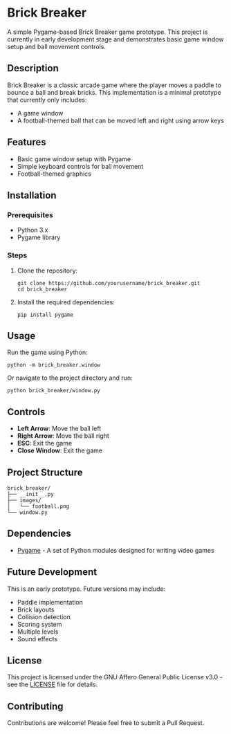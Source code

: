 # Brick Breaker

A simple Pygame-based Brick Breaker game prototype. This project is currently in early development stage and demonstrates basic game window setup and ball movement controls.

## Description

Brick Breaker is a classic arcade game where the player moves a paddle to bounce a ball and break bricks. This implementation is a minimal prototype that currently only includes:

- A game window
- A football-themed ball that can be moved left and right using arrow keys

## Features

- Basic game window setup with Pygame
- Simple keyboard controls for ball movement
- Football-themed graphics

## Installation

### Prerequisites

- Python 3.x
- Pygame library

### Steps

1. Clone the repository:
   ```
   git clone https://github.com/yourusername/brick_breaker.git
   cd brick_breaker
   ```

2. Install the required dependencies:
   ```
   pip install pygame
   ```

## Usage

Run the game using Python:

```
python -m brick_breaker.window
```

Or navigate to the project directory and run:

```
python brick_breaker/window.py
```

## Controls

- **Left Arrow**: Move the ball left
- **Right Arrow**: Move the ball right
- **ESC**: Exit the game
- **Close Window**: Exit the game

## Project Structure

```
brick_breaker/
├── __init__.py
├── images/
│   └── football.png
└── window.py
```

## Dependencies

- [Pygame](https://www.pygame.org/) - A set of Python modules designed for writing video games

## Future Development

This is an early prototype. Future versions may include:
- Paddle implementation
- Brick layouts
- Collision detection
- Scoring system
- Multiple levels
- Sound effects

## License

This project is licensed under the GNU Affero General Public License v3.0 - see the [LICENSE](LICENSE) file for details.

## Contributing

Contributions are welcome! Please feel free to submit a Pull Request.